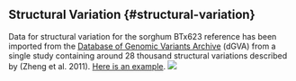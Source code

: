 ## Structural Variation {#structural-variation}
Data for structural variation for the sorghum BTx623 reference has been imported from the
[Database of Genomic Variants Archive](http://www.ebi.ac.uk/dgva/) (dGVA) from a single study containing around 28
thousand structural variations described by (Zheng et al. 2011). [Here is an example](https://ensembl.sorghumbase.org/Sorghum_bicolor/StructuralVariation/Explore?db=core;r=1:96756-143685;sv=nsv838266;svf=32426;vdb=variation).
![](images/image3.png)

